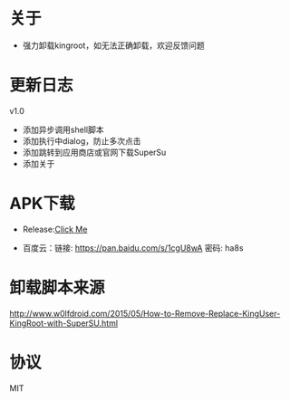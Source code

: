 关于
===
* 强力卸载kingroot，如无法正确卸载，欢迎反馈问题

更新日志
===
v1.0
*  添加异步调用shell脚本
*  添加执行中dialog，防止多次点击
*  添加跳转到应用商店或官网下载SuperSu
*  添加关于

APK下载
===

* Release:[Click Me](https://github.com/inx95/RmKingroot/releases)

* 百度云：链接: https://pan.baidu.com/s/1cgU8wA 密码: ha8s

卸载脚本来源
===
http://www.w0lfdroid.com/2015/05/How-to-Remove-Replace-KingUser-KingRoot-with-SuperSU.html

协议
===

MIT